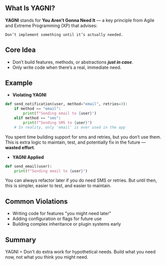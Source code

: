 ## What Is YAGNI?

**YAGNI** stands for **You Aren’t Gonna Need It** — a key principle from Agile and Extreme Programming (XP) that advises:

>
    Don’t implement something until it’s actually needed.


## Core Idea

- Don’t build features, methods, or abstractions ***just in case***.
- Only write code when there’s a real, immediate need.



## Example

- **Violating YAGNI**

```python
def send_notification(user, method="email", retries=3):
    if method == "email":
        print(f"Sending email to {user}")
    elif method == "sms":
        print(f"Sending SMS to {user}")
    # In reality, only 'email' is ever used in the app
```

You spent time building support for sms and retries, but you don’t use them.
This is extra logic to maintain, test, and potentially fix in the future — **wasted effort**.


-  **YAGNI Applied**

```python
def send_email(user):
    print(f"Sending email to {user}")
```
You can always refactor later if you do need SMS or retries. But until then, this is simpler, easier to test, and easier
to maintain.


## Common Violations

- Writing code for features "you might need later"
- Adding configuration or flags for future use
- Building complex inheritance or plugin systems early

## Summary

YAGNI = Don’t do extra work for hypothetical needs.
Build what you need now, not what you think you might need.